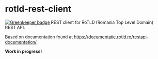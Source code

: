 # rotld-rest-client

[![Greenkeeper badge](https://badges.greenkeeper.io/alinchican/rotld-rest-client.svg)](https://greenkeeper.io/)
REST client for RoTLD (Romania Top Level Domain) REST API.

Based on documentation found at https://documentatie.rotld.ro/restapi-documentation/.

**Work in progress!**